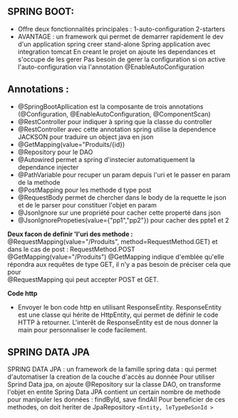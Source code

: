 ## SPRING BOOT:

- Offre deux fonctionnalités principales :
  1-auto-configuration 2-starters
- AVANTAGE : un framework qui permet de demarrer rapidement le dev d'un application spring
  creer stand-alone Spring application avec integration tomcat
  En creant le projet on ajoute les dependances et s'occupe de les gerer
  Pas besoin de gerer la configuration si on active l'auto-configuration via l'annotation @EnableAutoConfiguration

## Annotations :

- @SpringBootApllication est la composante de trois annotations (@Configuration, @EnableAutoConfiguration, @ComponentScan)
- @RestController pour indiquer à spring que la classe du controller
- @RestController avec cette annotation spring utilise la dependence JACKSON pour traduire un object java en json
- @GetMapping(value="Produits/{id})
- @Repository pour le DAO
- @Autowired permet a spring d'instecier automatiquement la dependance injecter
- @PathVariable pour recuper un param depuis l'uri et le passer en param de la methode
- @PostMapping pour les methode d type post
- @RequestBody permet de chercher dans le body de la requette le json et de le parser pour constituer l'objet en param
- @JsonIgnore sur une propriété pour cacher cette properté dans json
- @JsonIgnorePropeties(value={"pp1","pp2"}) pour cacher des ppte1 et 2

**Deux facon de definir 'l'uri des methode :**
@RequestMapping(value="/Produits", method=RequestMethod.GET) et dans le cas de post : RequestMethod.POST
@GetMapping(value="/Produits")
@GetMapping indique d'emblée qu'elle répondra aux requêtes de type GET, il n'y a pas besoin de préciser cela que pour  
@RequestMapping qui peut accepter POST et GET.

**Code http**

- Envoyer le bon code http en utilisant ResponseEntity. ResponseEntity est une classe qui hérite de HttpEntity, qui permet de définir le code HTTP
  à retourner. L'interêt de ResponseEntity est de nous donner la main pour personnaliser le code facilement.

## SPRING DATA JPA

SPRING DATA JPA : un framework de la famille spring data : qui permet d'automatiser la creation de la couche d'accès au donnée
Pour utiliser Sprind Data jpa, on ajoute @Repository sur la classe DAO, on transforme l'objet en entite
Spring Data JPA contient un certain nombre de methode pour manipuler les données : findById, save findAll Pour beneficier de ces methodes, on doit
heriter de JpaRepository `<Entity, leTypeDeSonId >`
